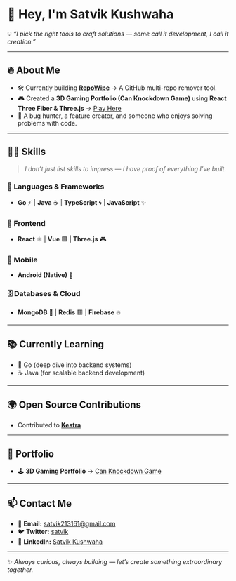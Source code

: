 # 👋 Hey, I'm Satvik Kushwaha  

💡 *“I pick the right tools to craft solutions — some call it development, I call it creation.”*  

---

## 🔥 About Me  
- 🛠 Currently building **[RepoWipe](https://github.com/satvik2131/repowipe)** → A GitHub multi-repo remover tool.  
- 🎮 Created a **3D Gaming Portfolio (Can Knockdown Game)** using **React Three Fiber & Three.js** → [Play Here](https://satvik2131.netlify.app/)  
- 🐞 A bug hunter, a feature creator, and someone who enjoys solving problems with code.  

---

## 🧑‍💻 Skills  
> *I don’t just list skills to impress — I have proof of everything I’ve built.*  

### 🚀 Languages & Frameworks  
- **Go** ⚡ | **Java** ☕ | **TypeScript** 🌀 | **JavaScript** ✨  

### 🎨 Frontend  
- **React** ⚛️ | **Vue** 🟩 | **Three.js** 🎮  

### 📱 Mobile  
- **Android (Native)** 📱  

### 🗄 Databases & Cloud  
- **MongoDB** 🍃 | **Redis** 🟥 | **Firebase** 🔥  

---

## 📚 Currently Learning  
- 🚀 Go (deep dive into backend systems)  
- ☕ Java (for scalable backend development)  

---

## 🌍 Open Source Contributions  
- Contributed to **[Kestra](https://github.com/kestra-io/kestra/commits?author=satvik2131)**  

---

## 🎯 Portfolio  
- 🕹 **3D Gaming Portfolio** → [Can Knockdown Game](https://satvik2131.netlify.app/)  

---

## 📫 Contact Me  

- 📧 **Email:** [satvik213161@gmail.com](mailto:satvikkush2131@gmail.com)  
- 🐦 **Twitter:** [satvik](https://twitter.com/SatvikKushwaha1)  
- 💼 **LinkedIn:** [Satvik Kushwaha](https://www.linkedin.com/in/satvik-kushwaha-7b7b1811b)  
---

✨ *Always curious, always building — let’s create something extraordinary together.*  
